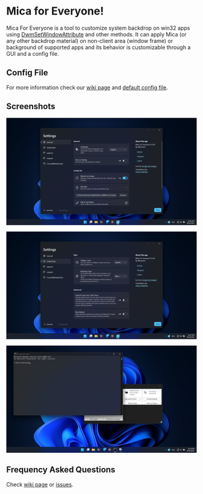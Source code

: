 # Mica for Everyone!
Mica For Everyone is a tool to customize system backdrop on win32 apps using [DwmSetWindowAttribute](https://docs.microsoft.com/en-us/windows/win32/api/dwmapi/nf-dwmapi-dwmsetwindowattribute) and other methods.
It can apply Mica (or any other backdrop material) on non-client area (window frame) or background of supported apps and its behavior is customizable through a GUI and a config file.

## Config File
For more information check our [wiki page](https://github.com/minusium/MicaForEveryone/wiki/Config-File) and [default config file](MicaForEveryone/Resources/MicaForEveryone.conf).

## Screenshots

![Screenshot 1](Assets/1.png)

![Screenshot 2](Assets/2.png)

![Screenshot 3](Assets/3.png)

## Frequency Asked Questions
Check [wiki page](https://github.com/minusium/MicaForEveryone/wiki/FAQ) or [issues](https://github.com/minusium/MicaForEveryone/issues).
